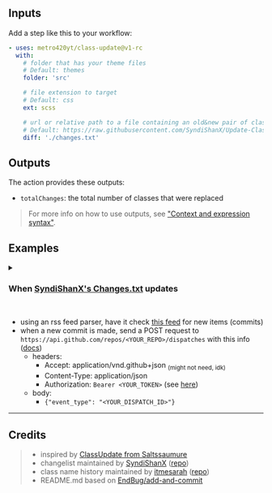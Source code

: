## Inputs

Add a step like this to your workflow:

```yml
- uses: metro420yt/class-update@v1-rc
  with:
    # folder that has your theme files
    # Default: themes
    folder: 'src'

    # file extension to target
    # Default: css
    ext: scss

    # url or relative path to a file containing an old&new pair of class names
    # Default: https://raw.githubusercontent.com/SyndiShanX/Update-Classes/main/Changes.txt
    diff: './changes.txt'
```


## Outputs

The action provides these outputs:

- `totalChanges`: the total number of classes that were replaced

> For more info on how to use outputs, see ["Context and expression syntax"](https://docs.github.com/en/free-pro-team@latest/actions/reference/context-and-expression-syntax-for-github-actions).

## Examples
<details>

<summary><h3>When <a href="https://raw.githubusercontent.com/SyndiShanX/Update-Classes/main/Changes.txt">SyndiShanX's Changes.txt</a> updates</h3></summary>

> <a href="https://github.com/Metro420yt/Discord-comfy/blob/master/.github/workflows/classUpdate.yml" style="color: #919894">🔗 this is a workflow i use for a fork</a>

```yml
name: Update Classes

on:
  workflow_dispatch: # manually trigger
  repository_dispatch: # trigger by webhook (example below)
    types: [update_class] # id for webhook to target

jobs:
  classUpdate:
    runs-on: ubuntu-latest

    steps:
      - uses: actions/checkout@v4
      - id: update
        uses: metro420yt/class-update@v1-rc
        with:
          folder: stuff
          ext: scss

      - uses: gha-utilities/sass-build@v0.6.0 #compile scss files
        if: ${{steps.update.outputs.totalChanges > 0}} #skip if no class changes
        with:
          source: ./app.scss
          destination: ./betterdiscord/main.css
          outputStyle: expanded
      - uses: EndBug/add-and-commit@v9
        if: ${{steps.update.outputs.totalChanges > 0}} #skip if no class changes
        with:
          default_author: github_actions
          message: "chore: update classes"
          fetch: true
```


im using [make.com](https://make.com) since they have a free tier, but this can be without them if needed

[make.com blueprint](https://gist.github.com/Metro420yt/a3cc2687adb2313966c2f339bd43d246#file-make-blueprint-json)
> make sure to set up a schedule, i wouldnt try and make it run more than once per hour to stay under the 1000 operations/month
</details>

<br>


- using an rss feed parser, have it check [this feed](https://github.com/SyndiShanX/Update-Classes/commits/main/Changes.txt.atom) for new items (commits)
- when a new commit is made, send a POST request to `https://api.github.com/repos/<YOUR_REPO>/dispatches` with this info ([docs](https://docs.github.com/en/webhooks/webhook-events-and-payloads#repository_dispatch))
  - headers:
    - Accept: application/vnd.github+json <sub>(might not need, idk)</sub>
    - Content-Type: application/json
    - Authorization: `Bearer <YOUR_TOKEN>` (see [here](https://docs.github.com/en/authentication/keeping-your-account-and-data-secure/managing-your-personal-access-tokens#about-personal-access-tokens))
  - body:
    - `{"event_type": "<YOUR_DISPATCH_ID>"}`



---
## Credits
>- inspired by [ClassUpdate from Saltssaumure](https://github.com/Saltssaumure/ClassUpdate)
>- changelist maintained by [SyndiShanX](https://github.com/SyndiShanX) ([repo](https://github.com/SyndiShanX/Update-Classes))
>- class name history maintained by [itmesarah](https://github.com/itmesarah) ([repo](itmesarah))
>- README.md based on [EndBug/add-and-commit](https://github.com/EndBug/add-and-commit/blob/v9/README.md)